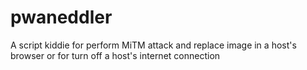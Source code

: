 # pwaneddler
A script kiddie for perform MiTM attack and replace image in a host's browser or for turn off a host's internet connection
